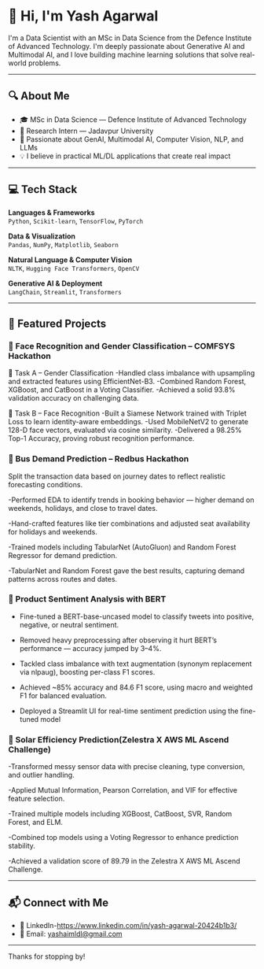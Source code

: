 # 👋 Hi, I'm Yash Agarwal

I'm a Data Scientist with an MSc in Data Science from the Defence Institute of Advanced Technology. I'm deeply passionate about Generative AI and Multimodal AI, and I love building machine learning solutions that solve real-world problems.

---

## 🔍 About Me

- 🎓 MSc in Data Science — Defence Institute of Advanced Technology  
- 🧪 Research Intern — Jadavpur University  
- 🧠 Passionate about GenAI, Multimodal AI, Computer Vision, NLP, and LLMs  
- 💡 I believe in practical ML/DL applications that create real impact  

---

## 💻 Tech Stack

**Languages & Frameworks**  
`Python`, `Scikit-learn`, `TensorFlow`, `PyTorch`

**Data & Visualization**  
`Pandas`, `NumPy`, `Matplotlib`, `Seaborn`

**Natural Language & Computer Vision**  
`NLTK`, `Hugging Face Transformers`, `OpenCV`

**Generative AI & Deployment**  
`LangChain`, `Streamlit`, `Transformers`

---

## 🚀 Featured Projects

### 🔐 Face Recognition and Gender Classification – COMFSYS Hackathon  
🔹 Task A – Gender Classification
-Handled class imbalance with upsampling and extracted features using EfficientNet-B3.
-Combined Random Forest, XGBoost, and CatBoost in a Voting Classifier.
-Achieved a solid 93.8% validation accuracy on challenging data.

🔹 Task B – Face Recognition
-Built a Siamese Network trained with Triplet Loss to learn identity-aware embeddings.
-Used MobileNetV2 to generate 128-D face vectors, evaluated via cosine similarity.
-Delivered a 98.25% Top-1 Accuracy, proving robust recognition performance. 

### 🚌 Bus Demand Prediction – Redbus Hackathon  
Split the transaction data based on journey dates to reflect realistic forecasting conditions.

-Performed EDA to identify trends in booking behavior — higher demand on weekends, holidays, and close to travel dates.

-Hand-crafted features like tier combinations and adjusted seat availability for holidays and weekends.

-Trained models including TabularNet (AutoGluon) and Random Forest Regressor for demand prediction.

-TabularNet and Random Forest gave the best results, capturing demand patterns across routes and dates.  

### 💬 Product Sentiment Analysis with BERT  
- Fine-tuned a BERT-base-uncased model to classify tweets into positive, negative, or neutral sentiment.

- Removed heavy preprocessing after observing it hurt BERT’s performance — accuracy jumped by 3–4%.

- Tackled class imbalance with text augmentation (synonym replacement via nlpaug), boosting per-class F1 scores.

- Achieved ~85% accuracy and 84.6 F1 score, using macro and weighted F1 for balanced evaluation.

- Deployed a Streamlit UI for real-time sentiment prediction using the fine-tuned model
  
### 🔆 Solar Efficiency Prediction(Zelestra X AWS ML Ascend Challenge)
-Transformed messy sensor data with precise cleaning, type conversion, and outlier handling.

-Applied Mutual Information, Pearson Correlation, and VIF for effective feature selection.

-Trained multiple models including XGBoost, CatBoost, SVR, Random Forest, and ELM.

-Combined top models using a Voting Regressor to enhance prediction stability.

-Achieved a validation score of 89.79 in the Zelestra X AWS ML Ascend Challenge.



---

## 📬 Connect with Me

- 💼 LinkedIn-https://www.linkedin.com/in/yash-agarwal-20424b1b3/  
- 📧 Email: yashaimldl@gmail.com
---

Thanks for stopping by!


